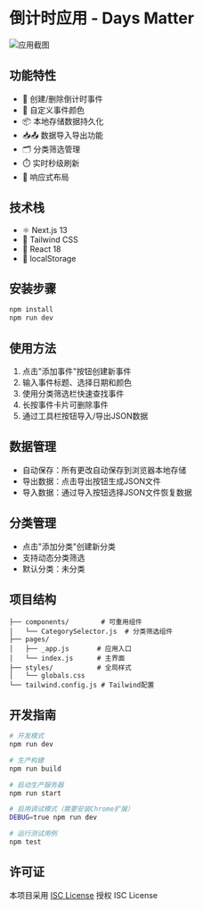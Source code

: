 # 倒计时应用 - Days Matter

![应用截图](https://via.placeholder.com/1280x720.png/2d2d2d/ffffff?text=Days+Matter+Demo)

## 功能特性
- 📅 创建/删除倒计时事件
- 🎨 自定义事件颜色
- 📦 本地存储数据持久化
- 📥📤 数据导入导出功能
- 🗂️ 分类筛选管理
- ⏱️ 实时秒级刷新
- 📱 响应式布局

## 技术栈
- ⚛️ Next.js 13
- 🎨 Tailwind CSS
- 🧩 React 18
- 💾 localStorage

## 安装步骤
```bash
npm install
npm run dev
```

## 使用方法
1. 点击"添加事件"按钮创建新事件
2. 输入事件标题、选择日期和颜色
3. 使用分类筛选栏快速查找事件
4. 长按事件卡片可删除事件
5. 通过工具栏按钮导入/导出JSON数据

## 数据管理
- 自动保存：所有更改自动保存到浏览器本地存储
- 导出数据：点击导出按钮生成JSON文件
- 导入数据：通过导入按钮选择JSON文件恢复数据

## 分类管理
- 点击"添加分类"创建新分类
- 支持动态分类筛选
- 默认分类：未分类

## 项目结构
```
├── components/        # 可重用组件
│   └── CategorySelector.js  # 分类筛选组件
├── pages/
│   ├── _app.js       # 应用入口
│   └── index.js      # 主界面
├── styles/           # 全局样式
│   └── globals.css   
└── tailwind.config.js # Tailwind配置
```

## 开发指南
```bash
# 开发模式
npm run dev

# 生产构建
npm run build

# 启动生产服务器
npm run start

# 启用调试模式（需要安装Chrome扩展）
DEBUG=true npm run dev

# 运行测试用例
npm test
```

## 许可证
本项目采用 [ISC License](LICENSE) 授权
ISC License